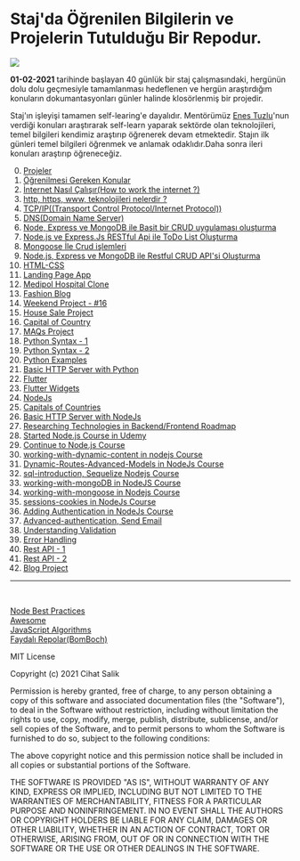 # Staj'da Öğrenilen Bilgilerin ve Projelerin Tutulduğu Bir Repodur.

![](https://www.businessstudent.com/wp-content/uploads/2018/08/internships.jpg)

**01-02-2021** tarihinde başlayan 40 günlük bir staj çalışmasındaki, hergünün dolu dolu geçmesiyle tamamlanması hedeflenen ve hergün araştırdığım konuların dokumantasyonları günler halinde klosörlenmiş bir projedir.

Staj'ın işleyişi tamamen self-learing'e dayalıdır. Mentörümüz [Enes Tuzlu](https://github.com/hayatbayramolsa)'nun verdiği konuları araştırarak self-learn yaparak sektörde olan teknolojileri, temel bilgileri kendimiz araştırıp öğrenerek devam etmektedir. Stajın ilk günleri temel bilgileri öğrenmek ve anlamak odaklıdır.Daha sonra ileri konuları araştırıp öğreneceğiz.

0. [Projeler](https://github.com/cihat/staj/tree/master/02-00-%F0%9F%94%A5)
1. [Öğrenilmesi Gereken Konular](https://github.com/cihat/staj/tree/master/02-01-Pazartesi)
2. [İnternet Nasıl Çalışır(How to work the internet ?)](https://github.com/cihat/staj/tree/master/02-02-Sali)
3. [http, https, www, teknolojileri nelerdir ?](https://github.com/cihat/staj/tree/master/02-03-Carsamba)
4. [TCP/IP((Transport Control Protocol/Internet Protocol))](https://github.com/cihat/staj/tree/master/02-04-Persembe)
5. [DNS(Domain Name Server)](https://github.com/cihat/staj/tree/master/02-05-Cuma)
6. [Node, Express ve MongoDB ile Basit bir CRUD uygulaması oluşturma](https://github.com/cihat/staj/tree/master/02-06-Cumartesi)
7. [Node.js ve Express.Js RESTful Api ile ToDo List Oluşturma](https://github.com/cihat/staj/tree/master/02-07-Pazar)
8. [Mongoose İle Crud işlemleri](https://github.com/cihat/staj/tree/master/02-08-Pazartesi)
9. [Node.js, Express ve MongoDB ile Restful CRUD API'si Oluşturma](https://github.com/cihat/staj/tree/master/02-09-Sali)
10. [HTML-CSS](https://github.com/cihat/staj/tree/master/02-10-Carsamba)
11. [Landing Page App](https://github.com/cihat/staj/tree/master/02-11-Persembe)
12. [Medipol Hospital Clone](https://github.com/cihat/staj/tree/master/02-12-Cuma)
13. [Fashion Blog](https://github.com/cihat/staj/tree/master/02-13-Cumartesi)
14. [Weekend Project - #16](https://github.com/cihat/staj/tree/master/02-14-Pazar)
15. [House Sale Project](https://github.com/cihat/staj/tree/master/02-15-Pazartesi)
16. [Capital of Country](https://github.com/cihat/staj/tree/master/02-16-Sali)
17. [MAQs Project](https://github.com/cihat/staj/tree/master/02-17-Carsamba)
18. [Python Syntax - 1](https://github.com/cihat/staj/tree/master/02-18-Persembe)
19. [Python Syntax - 2](https://github.com/cihat/staj/tree/master/02-19-Cuma)
20. [Python Examples](https://github.com/cihat/staj/tree/master/02-20-Cumartesi)
21. [Basic HTTP Server with Python](https://github.com/cihat/staj/tree/master/02-21-Pazar)
22. [Flutter](https://github.com/cihat/staj/tree/master/02-22-Pazartesi)
23. [Flutter Widgets](https://github.com/cihat/staj/tree/master/02-23-Sali)
24. [NodeJs](https://github.com/cihat/staj/tree/master/02-24-Carsamba)
25. [Capitals of Countries](https://github.com/cihat/staj/tree/master/02-25-Persembe)
26. [Basic HTTP Server with NodeJs](https://github.com/cihat/staj/tree/master/02-26-Cuma)
27. [Researching Technologies in Backend/Frontend Roadmap](https://github.com/cihat/staj/tree/master/02-27-Cumartesi)
28. [Started Node.js Course in Udemy](https://github.com/cihat/staj/tree/master/02-28-Pazar)
29. [Continue to Node.js Course](https://github.com/cihat/staj/tree/master/03-01-Pazartesi)
30. [working-with-dynamic-content in nodejs Course](https://github.com/cihat/staj/tree/master/03-02-Sali)
31. [Dynamic-Routes-Advanced-Models in NodeJs Course](https://github.com/cihat/staj/tree/master/03-03-Carsamba)
32. [sql-introduction, Sequelize Nodejs Course](https://github.com/cihat/staj/tree/master/03-04-Persembe)
33. [working-with-mongoDB in NodeJS Course](https://github.com/cihat/staj/tree/master/03-05-Cuma)
34. [working-with-mongoose in Nodejs Course](https://github.com/cihat/staj/tree/master/03-06-Cumartesi)
35. [sessions-cookies in NodeJs Course](https://github.com/cihat/staj/tree/master/03-07-Pazar)
36. [Adding Authentication in NodeJs Course](https://github.com/cihat/staj/tree/master/03-08-Pazartesi)
37. [Advanced-authentication, Send Email](https://github.com/cihat/staj/tree/master/03-09-Sali)
38. [Understanding Validation](https://github.com/cihat/staj/tree/master/03-10-Carsamba)
39. [Error Handling](https://github.com/cihat/staj/tree/master/03-11-Persembe)
40. [Rest API - 1](https://github.com/cihat/staj/tree/master/03-12-Cuma)
41. [Rest API - 2](https://github.com/cihat/staj/tree/master/03-13-Cumartesi)
42. [Blog Project](https://github.com/cihat/blog)
<hr>
<br>

[Node Best Practices](https://github.com/goldbergyoni/nodebestpractices)<br>
[Awesome](https://github.com/sindresorhus/awesome)<br>
[JavaScript Algorithms](https://github.com/trekhleb/javascript-algorithms/blob/master/README.tr-TR.md)<br>
[Faydalı Repolar(BomBoch)](https://github.com/BomBoch)<br>

MIT License

Copyright (c) 2021 Cihat Salik

Permission is hereby granted, free of charge, to any person obtaining a copy
of this software and associated documentation files (the "Software"), to deal
in the Software without restriction, including without limitation the rights
to use, copy, modify, merge, publish, distribute, sublicense, and/or sell
copies of the Software, and to permit persons to whom the Software is
furnished to do so, subject to the following conditions:

The above copyright notice and this permission notice shall be included in all
copies or substantial portions of the Software.

THE SOFTWARE IS PROVIDED "AS IS", WITHOUT WARRANTY OF ANY KIND, EXPRESS OR
IMPLIED, INCLUDING BUT NOT LIMITED TO THE WARRANTIES OF MERCHANTABILITY,
FITNESS FOR A PARTICULAR PURPOSE AND NONINFRINGEMENT. IN NO EVENT SHALL THE
AUTHORS OR COPYRIGHT HOLDERS BE LIABLE FOR ANY CLAIM, DAMAGES OR OTHER
LIABILITY, WHETHER IN AN ACTION OF CONTRACT, TORT OR OTHERWISE, ARISING FROM,
OUT OF OR IN CONNECTION WITH THE SOFTWARE OR THE USE OR OTHER DEALINGS IN THE
SOFTWARE.
